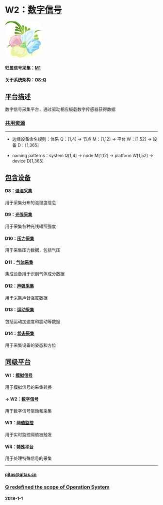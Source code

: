 ﻿# W2：[数字信号](https://github.com/OS-Q/W2) 

[![sites](OS-Q/OS-Q.png)](http://www.OS-Q.com)

#### 归属信号采集：[M1](https://github.com/OS-Q/M1)

#### 关于系统架构：[OS-Q](https://github.com/OS-Q/OS-Q)

## [平台描述](https://github.com/OS-Q/W2/wiki) 

数字信号采集平台，通过驱动相应板载数字传感器获得数据

### [共用资源](https://github.com/OS-Q/W2/wiki) 


---

- 边缘设备命名规则：体系 Q：[1,4] -> 节点 M：[1,12] -> 平台 W：[1,52] -> 设备 D：[1,365]

- naming patterns：system Q[1,4] -> node M[1,12] -> platform W[1,52] -> device D[1,365]

## [包含设备](https://github.com/OS-Q/W2/wiki) 

#### D8：[温湿采集](https://github.com/OS-Q/D8)

用于采集分布的温湿度信息

#### D9：[光强采集](https://github.com/OS-Q/D9)

用于采集各种光线辐照强度

#### D10：[压力采集](https://github.com/OS-Q/D10)

用于采集压力数据，包括气压

#### D11：[气体采集](https://github.com/OS-Q/D11)

集成设备用于识别气体成分数据

#### D12：[声强采集](https://github.com/OS-Q/D12)

用于采集声音强度数据

#### D13：[运动采集](https://github.com/OS-Q/D13)

包括运动加速度和震动等数据

#### D14：[状态采集](https://github.com/OS-Q/D14)

用于采集设备的姿态和方位

## [同级平台](https://github.com/OS-Q/M1/wiki)

#### W1：[模拟信号](https://github.com/OS-Q/W1)

用于模拟信号的采集转换

#### -> W2：[数字信号](https://github.com/OS-Q/W2)

用于数字信号驱动和采集

#### W3：[阈值监控](https://github.com/OS-Q/W3)

用于实时监控阈值被触发

#### W4：[特殊平台](https://github.com/OS-Q/W4)

用于处理特殊信号的采集

---

####  qitas@qitas.cn
###  [Q redefined the scope of Operation System](http://www.OS-Q.com)
####  2019-1-1
